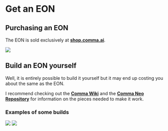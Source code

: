 # Get an EON

## Purchasing an EON

The EON is sold exclusively at [**shop.comma.ai**](https://comma.ai/shop/products/eon-dashcam-devkit).

![](https://cdn-images-1.medium.com/max/1600/1*uAKYqAi4ZKzS4Z8MeXfn2g.png)

## Build an EON yourself

Well, it is entirely possible to build it yourself but it may end up costing you about the same as the EON.

I recommend checking out the [**Comma Wiki**](https://community.comma.ai/wiki/index.php/Neo) and the [**Comma Neo Repository**](https://github.com/commaai/neo) for information on the pieces needed to make it work.

### Examples of some builds
![](/assets/images/get-an-eon_2018-07-09-09-32-07.png)
![](/assets/images/get-an-eon_2018-07-09-09-33-00.png)